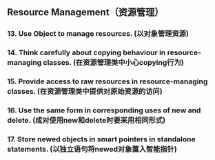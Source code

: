 ## Resource Management（资源管理）

### 13. Use Object to manage resources. (以对象管理资源)

### 14. Think carefully about copying behaviour in resource-managing classes. (在资源管理类中小心copying行为)

### 15. Provide access to raw resources in resource-managing classes. (在资源管理类中提供对原始资源的访问)

### 16. Use the same form in corresponding uses of new and delete. (成对使用new和delete时要采用相同形式)

### 17. Store newed objects in smart pointers in standalone statements. (以独立语句将newed对象置入智能指针)
